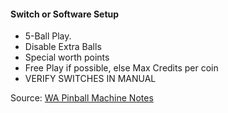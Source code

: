 #### Switch or Software Setup
-   5-Ball Play.
-   Disable Extra Balls
-   Special worth points
-   Free Play if possible, else Max Credits per coin
-   VERIFY SWITCHES IN MANUAL

Source: [WA Pinball Machine Notes](http://wapinball.net/setups/)

